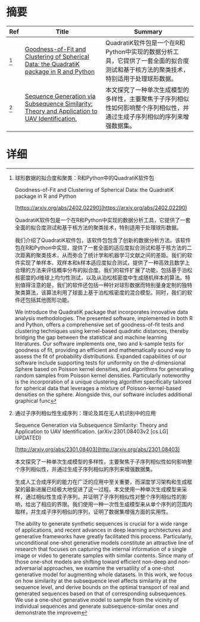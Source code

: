# 摘要

| Ref | Title | Summary |
| --- | --- | --- |
| [^1] | [Goodness-of-Fit and Clustering of Spherical Data: the QuadratiK package in R and Python](https://arxiv.org/abs/2402.02290) | QuadratiK软件包是一个在R和Python中实现的数据分析工具，它提供了一套全面的拟合度测试和基于核方法的聚类技术，特别适用于处理球形数据。 |
| [^2] | [Sequence Generation via Subsequence Similarity: Theory and Application to UAV Identification.](http://arxiv.org/abs/2301.08403) | 本文探究了一种单次生成模型的多样性，主要聚焦于子序列相似性如何影响整个序列相似性，并通过生成子序列相似的序列来增强数据集。 |

# 详细

[^1]: 球形数据的拟合度和聚类：R和Python中的QuadratiK软件包

    Goodness-of-Fit and Clustering of Spherical Data: the QuadratiK package in R and Python

    [https://arxiv.org/abs/2402.02290](https://arxiv.org/abs/2402.02290)

    QuadratiK软件包是一个在R和Python中实现的数据分析工具，它提供了一套全面的拟合度测试和基于核方法的聚类技术，特别适用于处理球形数据。

    

    我们介绍了QuadratiK软件包，该软件包包含了创新的数据分析方法。该软件包在R和Python中实现，提供了一套全面的适应度拟合测试和基于核方法的二次距离的聚类技术，从而弥合了统计学和机器学习文献之间的差距。我们的软件实现了单样本、双样本和k样本适应度拟合测试，提供了一种高效且数学上合理的方法来评估概率分布的拟合度。我们的软件扩展了功能，包括基于泊松核密度的$d$维球上均匀性测试，以及从泊松核密度中生成随机样本的算法。特别值得注意的是，我们的软件还包括一种针对球形数据而特别量身定制的独特聚类算法，该算法利用了球面上基于泊松核密度的混合模型。同时，我们的软件还包括其他图形功能。

    We introduce the QuadratiK package that incorporates innovative data analysis methodologies. The presented software, implemented in both R and Python, offers a comprehensive set of goodness-of-fit tests and clustering techniques using kernel-based quadratic distances, thereby bridging the gap between the statistical and machine learning literatures. Our software implements one, two and k-sample tests for goodness of fit, providing an efficient and mathematically sound way to assess the fit of probability distributions. Expanded capabilities of our software include supporting tests for uniformity on the $d$-dimensional Sphere based on Poisson kernel densities, and algorithms for generating random samples from Poisson kernel densities. Particularly noteworthy is the incorporation of a unique clustering algorithm specifically tailored for spherical data that leverages a mixture of Poisson-kernel-based densities on the sphere. Alongside this, our software includes additional graphical func
    
[^2]: 通过子序列相似性生成序列：理论及其在无人机识别中的应用

    Sequence Generation via Subsequence Similarity: Theory and Application to UAV Identification. (arXiv:2301.08403v2 [cs.LG] UPDATED)

    [http://arxiv.org/abs/2301.08403](http://arxiv.org/abs/2301.08403)

    本文探究了一种单次生成模型的多样性，主要聚焦于子序列相似性如何影响整个序列相似性，并通过生成子序列相似的序列来增强数据集。

    

    生成人工合成序列的能力在广泛的应用中至关重要，而深度学习架构和生成框架的最新进展已经极大地促进了这一过程。本文使用一种单次生成模型来采样，通过相似性生成子序列，并证明了子序列相似性对整个序列相似性的影响，给出了相应的界限。我们使用一种一次性生成模型来从单个序列的范围内取样，并生成子序列相似的序列，证明了数据集增强方面的实用性。

    The ability to generate synthetic sequences is crucial for a wide range of applications, and recent advances in deep learning architectures and generative frameworks have greatly facilitated this process. Particularly, unconditional one-shot generative models constitute an attractive line of research that focuses on capturing the internal information of a single image or video to generate samples with similar contents. Since many of those one-shot models are shifting toward efficient non-deep and non-adversarial approaches, we examine the versatility of a one-shot generative model for augmenting whole datasets. In this work, we focus on how similarity at the subsequence level affects similarity at the sequence level, and derive bounds on the optimal transport of real and generated sequences based on that of corresponding subsequences. We use a one-shot generative model to sample from the vicinity of individual sequences and generate subsequence-similar ones and demonstrate the improvem
    

